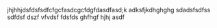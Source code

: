 jhjhhjdsfdsfsdfcfgcfasdcgcfdgfdasdfasd;k adksfjkdhghghg
sdadsfsdfss
sdfdsf
dszf
vfvdsf
fdsfds
ghfhgf
hjhj
asdf

